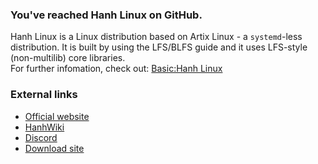 ### You've reached Hanh Linux on GitHub. 
Hanh Linux is a Linux distribution based on Artix Linux - a `systemd`-less distribution. It is built by using the LFS/BLFS guide and it uses LFS-style (non-multilib) core libraries.
<br>
For further infomation, check out: [Basic:Hanh Linux](https://github.com/hanhlinux/hanhlinux/wiki/Basic:Hanh-Linux)
### External links
- [Official website](https://hanhlinux.github.io)
- [HanhWiki](https://github.com/hanhlinux/hanhlinux/wiki)
- [Discord](https://discord.gg/ba8weSjQnF)
- [Download site](https://osdn.net/projects/hanhlinuxiso/)
